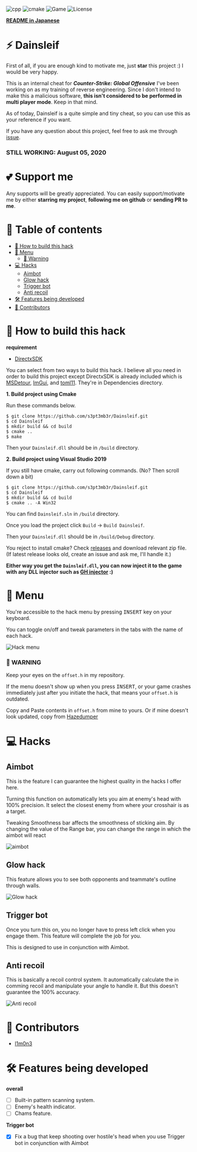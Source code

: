 ![cpp](https://img.shields.io/badge/C%2B%2B-17-%23ff40d9.svg?style=flat)
![cmake](https://img.shields.io/badge/cmake-3.16-yellow)
![Game](https://img.shields.io/badge/Game-CS%3AGO-blue.svg?style=flat)
![License](http://img.shields.io/badge/license-MIT-yellowgreen.svg?style=flat)

**[README in Japanese](https://github.com/s3pt3mb3r/Dainsleif/blob/master/README_jp.md)**

# :zap: Dainsleif
First of all, if you are enough kind to motivate me, just **star** this project :) I would be very happy.

This is an internal cheat for **_Counter-Strike: Global Offensive_** I've been working on as my training of reverse engineering.
Since I don't intend to make this a malicious software, **this isn't considered to be performed in multi player mode**. Keep in that mind.

As of today, Dainsleif is a quite simple and tiny cheat, so you can use this as your reference if you want.

If you have any question about this project, feel free to ask me through [issue](https://github.com/s3pt3mb3r/Dainsleif/issues).

### STILL WORKING: August 05, 2020

# :two_hearts: Support me
Any supports will be greatly appreciated. 
You can easily support/motivate me by either **starring my project**, **following me on github** or **sending PR to me**.

# :pushpin: Table of contents

- [:syringe: How to build this hack](#syringe-how-to-build-this-hack)
- [:scroll: Menu](#scroll-menu)
    - [:rotating_light: Warning](#rotating_light-warning)
- [:computer: Hacks](#computer-hacks)
    - [Aimbot](#aimbot)
    - [Glow hack](#glow-hack)
    - [Trigger bot](#trigger-bot)
    - [Anti recoil](#anti-recoil)
- [:hammer_and_wrench: Features being developed](#hammer_and_wrench-features-being-developed)
- [:busts_in_silhouette: Contributors](#busts_in_silhouette-contributors)


# :syringe: How to build this hack

**requirement**
- [DirectxSDK](https://www.microsoft.com/en-au/download/details.aspx?id=6812)

You can select from two ways to build this hack.
I believe all you need in order to build this project except DirectxSDK is already included which is [MSDetour](https://github.com/microsoft/Detours), [ImGui](https://github.com/ocornut/imgui), and [toml11](https://github.com/ToruNiina/toml11).
They're in Dependencies directory.

**1. Build project using Cmake**

Run these commands below.

```
$ git clone https://github.com/s3pt3mb3r/Dainsleif.git
$ cd Dainsleif
$ mkdir build && cd build
$ cmake ..
$ make
```

Then your `Dainsleif.dll` should be in `/build` directory.

**2. Build project using Visual Studio 2019**

If you still have cmake, carry out following commands. (No? Then scroll down a bit)

```
$ git clone https://github.com/s3pt3mb3r/Dainsleif.git
$ cd Dainsleif
$ mkdir build && cd build
$ cmake .. -A Win32
```

You can find `Dainsleif.sln` in `/build` directory.

Once you load the project click `Build` -> `Build Dainsleif`.

Then your `Dainsleif.dll` should be in `/build/Debug` directory.

You reject to install cmake? Check [releases](https://github.com/s3pt3mb3r/Dainsleif/releases) and download relevant zip file.
(If latest release looks old, create an issue and ask me, I'll handle it.)

**Either way you get the `Dainsleif.dll`, you can now inject it to the game with any DLL injector such as [GH injector](https://guidedhacking.com/resources/guided-hacking-dll-injector.4/) :)**

# :scroll: Menu

You're accessible to the hack menu by pressing <kbd>INSERT</kbd> key on your keyboard.

You can toggle on/off and tweak parameters in the tabs with the name of each hack.

![Hack menu](https://user-images.githubusercontent.com/33578715/89070761-09c39300-d3a8-11ea-9aac-18cf2749b622.gif)

### :rotating_light: WARNING

Keep your eyes on the `offset.h` in my repository.

If the menu doesn't show up when you press <kbd>INSERT</kbd>, or your game crashes immediately just after you initiate the hack, that means your `offset.h` is outdated.

Copy and Paste contents in `offset.h` from mine to yours. Or if mine doesn't look updated, copy from [Hazedumper](https://github.com/frk1/hazedumper/blob/master/csgo.hpp)

# :computer: Hacks

## Aimbot

This is the feature I can guarantee the highest quality in the hacks I offer here.

Turning this function on automatically lets you aim at enemy's head with 100% precision.
It select the closest enemy from where your crosshair is as a target.

Tweaking Smoothness bar affects the smoothness of sticking aim.
By changing the value of the Range bar, you can change the range in which the aimbot will react

![aimbot](https://user-images.githubusercontent.com/33578715/89108283-b31e8d80-d469-11ea-8e55-e4e469d74576.gif)

## Glow hack

This feature allows you to see both opponents and teammate's outline through walls.

![Glow hack](https://user-images.githubusercontent.com/33578715/89087560-48b51100-d3c7-11ea-9ada-8ef04acfa52c.png)

## Trigger bot

Once you turn this on, you no longer have to press left click when you engage them.
This feature will complete the job for you.

This is designed to use in conjunction with Aimbot.

## Anti recoil

This is basically a recoil control system.
It automatically calculate the in comming recoil and manipulate your angle to handle it.
But this doesn't guarantee the 100% accuracy.

![Anti recoil](https://user-images.githubusercontent.com/33578715/89087634-769a5580-d3c7-11ea-83b1-dc31345e7424.png)

# :busts_in_silhouette: Contributors
- [l1m0n3](https://github.com/l1m0n3)

# :hammer_and_wrench: Features being developed

**overall**
- [ ] Built-in pattern scanning system.
- [ ] Enemy's health indicator.
- [ ] Chams feature.

**Trigger bot**
- [x] Fix a bug that keep shooting over hostile's head when you use Trigger bot in conjunction with Aimbot
